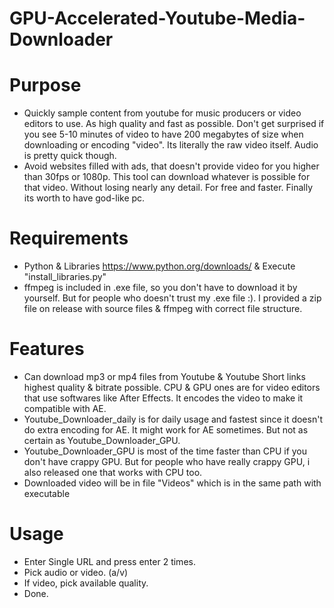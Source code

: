 # GPU-Accelerated-Youtube-Media-Downloader

# Purpose
- Quickly sample content from youtube for music producers or video editors to use. As high quality and fast as possible. Don't get surprised if you see 5-10 minutes of video to have 200 megabytes of size when downloading or encoding "video". Its literally the raw video itself. Audio is pretty quick though.
- Avoid websites filled with ads, that doesn't provide video for you higher than 30fps or 1080p. This tool can download whatever is possible for that video. Without losing nearly any detail. For free and faster. Finally its worth to have god-like pc.

# Requirements
- Python & Libraries https://www.python.org/downloads/ & Execute "install_libraries.py"
- ffmpeg is included in .exe file, so you don't have to download it by yourself. But for people who doesn't trust my .exe file :). I provided a zip file on release with source files & ffmpeg with correct file structure.

# Features
- Can download mp3 or mp4 files from Youtube & Youtube Short links highest quality & bitrate possible. CPU & GPU ones are for video editors that use softwares like After Effects. It encodes the video to make it compatible with AE.
- Youtube_Downloader_daily is for daily usage and fastest since it doesn't do extra encoding for AE. It might work for AE sometimes. But not as certain as Youtube_Downloader_GPU.
- Youtube_Downloader_GPU is most of the time faster than CPU if you don't have crappy GPU. But for people who have really crappy GPU, i also released one that works with CPU too.
- Downloaded video will be in file "Videos" which is in the same path with executable

# Usage
- Enter Single URL and press enter 2 times.
- Pick audio or video. (a/v)
- If video, pick available quality.
- Done.

